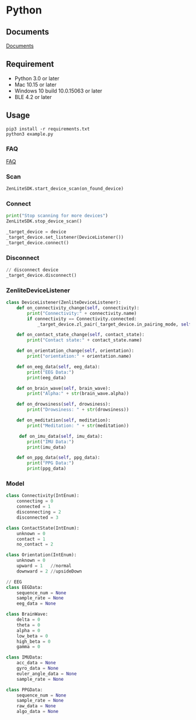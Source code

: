 # Python

## Documents

[Documents](<https://www.brainco-hz.com/docs/oxyzen-sdk/zh/python.html>)

## Requirement

- Python 3.0 or later
- Mac 10.15 or later
- Windows 10 build 10.0.15063 or later
- BLE 4.2 or later

## Usage

```text
pip3 install -r requirements.txt
python3 example.py
```

### FAQ

[FAQ](en/faq.md)

### Scan

```python
ZenLiteSDK.start_device_scan(on_found_device)
```

### Connect

```python
print("Stop scanning for more devices")
ZenLiteSDK.stop_device_scan()

_target_device = device
_target_device.set_listener(DeviceListener())
_target_device.connect()
```

### Disconnect

```python
// disconnect device
_target_device.disconnect()
```

### ZenliteDeviceListener

```python
class DeviceListener(ZenliteDeviceListener):
    def on_connectivity_change(self, connectivity):
        print("Connectivity:" + connectivity.name)
        if connectivity == Connectivity.connected:
            _target_device.zl_pair(_target_device.in_pairing_mode, self.on_pair_response)

    def on_contact_state_change(self, contact_state):
        print("Contact state:" + contact_state.name)

    def on_orientation_change(self, orientation):
        print("orientation:" + orientation.name)

    def on_eeg_data(self, eeg_data):
        print("EEG Data:")
        print(eeg_data)

    def on_brain_wave(self, brain_wave):
        print("Alpha:" + str(brain_wave.alpha))

    def on_drowsiness(self, drowsiness):
        print("Drowsiness: " + str(drowsiness))

    def on_meditation(self, meditation):
        print("Meditation: " + str(meditation))

     def on_imu_data(self, imu_data):
        print("IMU Data:")
        print(imu_data)

    def on_ppg_data(self, ppg_data):
        print("PPG Data:")
        print(ppg_data)      
```

### Model

```python
class Connectivity(IntEnum):
    connecting = 0
    connected = 1
    disconnecting = 2
    disconnected = 3

class ContactState(IntEnum):
    unknown = 0
    contact = 1
    no_contact = 2

class Orientation(IntEnum):
    unknown = 0
    upward = 1   //normal
    downward = 2 //upsideDown

// EEG
class EEGData:
    sequence_num = None
    sample_rate = None
    eeg_data = None

class BrainWave:
    delta = 0
    theta = 0
    alpha = 0
    low_beta = 0
    high_beta = 0
    gamma = 0

class IMUData:
    acc_data = None
    gyro_data = None
    euler_angle_data = None
    sample_rate = None

class PPGData:
    sequence_num = None
    sample_rate = None
    raw_data = None
    algo_data = None    
```
